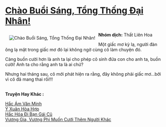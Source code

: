 <a href="https://utruyen.com/chao-buoi-sang-tong-thong-dai-nhan/16021/" title="Chào Buổi Sáng, Tổng Thống Đại Nhân!"><h1>Chào Buổi Sáng, Tổng Thống Đại Nhân!</h1></a><div style="display:table"><img align="right" style="float: left; padding: 10px;" src="https://utruyen.com/images/story/200x260/chao-buoi-sang-tong-thong-dai-nhan.jpg" alt="Chào Buổi Sáng, Tổng Thống Đại Nhân!"><b>Nhóm dịch:</b> Thất Liên Hoa<p></p>Một giấc mơ kỳ lạ, người đàn ông lạ mặt trong giấc mơ đó lại không ngờ cùng cô làm chuyện đó.<p></p>Càng buồn cười hơn là anh ta lại cho phép cô sinh đứa con cho anh ta, buồn cười! Anh ta cho rằng anh ta là ai chứ?<p></p>Nhưng hai tháng sau, cô mới phát hiện ra rằng, đây không phải giấc mơ...bởi vì cô đã mang thai rồi!!!</div><p><br><b>Truyện Hay Khác :</b></p><a href="https://utruyen.com/hac-am-van-minh/8876/" alt="Hắc Ám Văn Minh">Hắc Ám Văn Minh</a><br/><a href="https://github.com/quanluxury/ngontinhhot/tree/master/truyenhay/17252/" alt="Ý Xuân Hòa Hợp">Ý Xuân Hòa Hợp</a><br/><a href="https://github.com/quanluxury/ngontinhhot/tree/master/truyenhay/19091/" alt="Hắc Hóa Đi Bạn Gái Cũ">Hắc Hóa Đi Bạn Gái Cũ</a><br/><a href="https://github.com/quanluxury/ngontinhhot/tree/master/truyenhay/17681/" alt="Vương Gia, Vương Phi Muốn Cưới Thêm Người Khác">Vương Gia, Vương Phi Muốn Cưới Thêm Người Khác</a><br/>